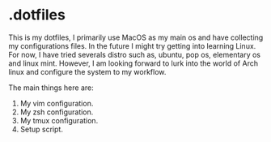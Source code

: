 # .dotfiles

This is my dotfiles, I primarily use MacOS as my main os and have collecting my configurations files. In the future I might try getting into learning Linux. For now, I have tried severals distro such as, ubuntu, pop os, elementary os and linux mint. However, I am looking forward to lurk into the world of Arch linux and configure the system to my workflow.

The main things here are:

  1. My vim configuration.
  2. My zsh configuration.
  3. My tmux configuration.
  4. Setup script.
